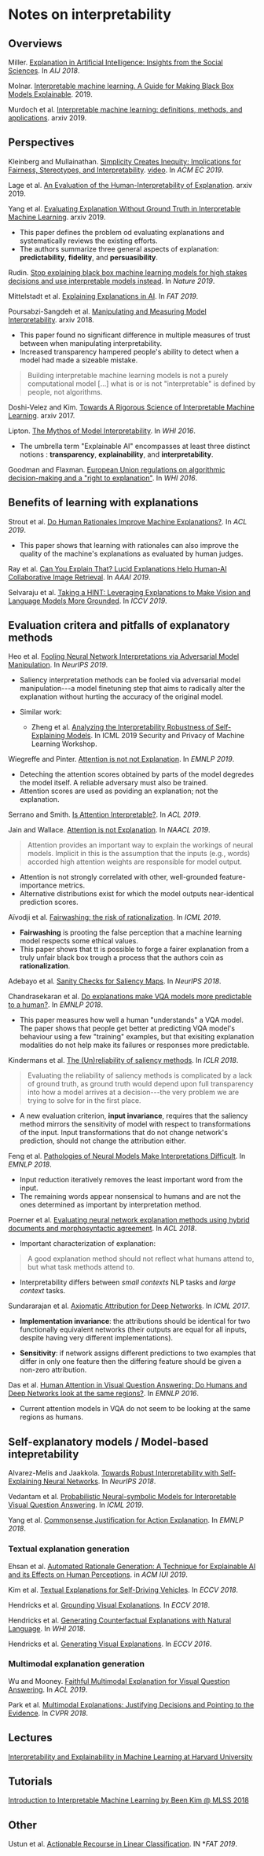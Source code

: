 # Notes on interpretability 

## Overviews 

Miller. [Explanation in Artificial Intelligence: Insights from the Social Sciences](https://arxiv.org/abs/1706.07269). In *AIJ 2018*.

Molnar. [Interpretable machine learning. A Guide for Making Black Box Models Explainable](https://christophm.github.io/interpretable-ml-book/). 2019.

Murdoch et al. [Interpretable machine learning: definitions, methods, and applications](https://arxiv.org/abs/1901.04592). arxiv 2019. 

## Perspectives 

Kleinberg and Mullainathan. [Simplicity Creates Inequity: Implications for Fairness, Stereotypes, and Interpretability](https://arxiv.org/abs/1809.04578). [video](https://www.youtube.com/watch?v=LsracoT6zvI). In *ACM EC 2019*. 

Lage et al. [An Evaluation of the Human-Interpretability of Explanation](https://arxiv.org/abs/1902.00006). arxiv 2019.

Yang et al. [Evaluating Explanation Without Ground Truth in Interpretable Machine Learning](https://arxiv.org/abs/1907.06831). arxiv 2019. 

* This paper defines the problem od evaluating explanations and systematically reviews the existing efforts.
* The authors summarize three general aspects of explanation: **predictability**, **fidelity**, and **persuasibility**.

Rudin. [Stop explaining black box machine learning models for high stakes decisions and use interpretable models instead](https://www.nature.com/articles/s42256-019-0048-x.epdf?author_access_token=SU_TpOb-H5d3uy5KF-dedtRgN0jAjWel9jnR3ZoTv0M3t8uDwhDckroSbUOOygdba5KNHQMo_Ji2D1_SdDjVr6hjgxJXc-7jt5FQZuPTQKIAkZsBoTI4uqjwnzbltD01Z8QwhwKsbvwh-z1xL8bAcg%3D%3D). In *Nature 2019*.

Mittelstadt et al. [Explaining Explanations in AI](https://arxiv.org/abs/1811.01439). In *FAT 2019*.

Poursabzi-Sangdeh et al. [Manipulating and Measuring Model Interpretability](https://arxiv.org/abs/1802.07810). arxiv 2018. 

* This paper found no significant difference in multiple measures of trust between when manipulating interpretability.
* Increased transparency hampered people's ability to detect when a model had made a sizeable mistake. 
> Building interpretable machine learning models is not a purely computational model [...] what is or is not "interpretable" is defined by people, not algorithms.

Doshi-Velez and Kim. [Towards A Rigorous Science of Interpretable Machine Learning](https://arxiv.org/abs/1702.08608). arxiv 2017. 

Lipton. [The Mythos of Model Interpretability](https://arxiv.org/abs/1606.03490). In *WHI 2016*.

* The umbrella term "Explainable AI" encompasses at least three distinct notions : **transparency**, **explainability**, and **interpretability**.

Goodman and Flaxman. [European Union regulations on algorithmic decision-making and a "right to explanation"](https://arxiv.org/abs/1606.08813). In *WHI 2016*.

## Benefits of learning with explanations 

Strout et al. [Do Human Rationales Improve Machine Explanations?](https://www.aclweb.org/anthology/W19-4807/). In *ACL 2019*. 

* This paper shows that learning with rationales can also improve the quality of the machine's explanations as evaluated by human judges.

Ray et al. [Can You Explain That? Lucid Explanations Help Human-AI Collaborative Image Retrieval](https://arxiv.org/abs/1904.03285). In *AAAI 2019*.

Selvaraju et al. [Taking a HINT: Leveraging Explanations to Make Vision and Language Models More Grounded](https://arxiv.org/pdf/1902.03751.pdf). In *ICCV 2019*.

## Evaluation critera and pitfalls of explanatory methods

Heo et al. [Fooling Neural Network Interpretations via Adversarial Model Manipulation](https://arxiv.org/abs/1902.02041). In *NeurIPS 2019*. 

* Saliency interpretation methods can be fooled via adversarial model manipulation---a model finetuning step that aims to radically alter the explanation without hurting the accuracy of the original model. 

* Similar work: 

    * Zheng et al. [Analyzing the Interpretability Robustness of Self-Explaining Models](https://arxiv.org/abs/1905.12429). In ICML 2019 Security and Privacy of Machine Learning Workshop. 

Wiegreffe and Pinter. [Attention is not not Explanation](https://arxiv.org/abs/1908.04626). In *EMNLP 2019*.

* Deteching the attention scores obtained by parts of the model degredes the model itself. A reliable adversary must also be trained. 
* Attention scores are used as poviding an explanation; not the explanation.

Serrano and Smith. [Is Attention Interpretable?](https://www.aclweb.org/anthology/P19-1282/). In *ACL 2019*.

Jain and Wallace. [Attention is not Explanation](https://www.aclweb.org/anthology/N19-1357/). In *NAACL 2019*.

> Attention provides an important way to explain the workings of neural models. 
> Implicit in this is the assumption that the inputs (e.g., words) accorded high attention weights are responsible for model output. 

* Attention is not strongly correlated with other, well-grounded feature-importance metrics.  
* Alternative distributions exist for which the model outputs near-identical prediction scores. 

Aïvodji et al. [Fairwashing: the risk of rationalization](https://arxiv.org/abs/1901.09749). In *ICML 2019*. 

* **Fairwashing** is prooting the false perception that a machine learning model respects some ethical values. 
* This paper shows that tt is possible to forge a fairer explanation from a truly unfair black box trough a process that the authors coin as **rationalization**.

Adebayo et al. [Sanity Checks for Saliency Maps](https://arxiv.org/abs/1810.03292). In *NeurIPS 2018*.

Chandrasekaran et al. [Do explanations make VQA models more predictable to a human?](https://www.aclweb.org/anthology/D18-1128/). In *EMNLP 2018*.

* This paper measures how well a human "understands" a VQA model. The paper shows that people get better at predicting VQA model's behaviour using a few "training" examples, but that exisiting explanation modalities do not help make its failures or responses more predictable. 

Kindermans et al. [The (Un)reliability of saliency methods](https://arxiv.org/abs/1711.00867). In *ICLR 2018*.
 
 > Evaluating the reliability of saliency methods is complicated by a lack of ground truth, as ground truth would depend upon full transparency into how a model arrives at a decision---the very problem we are trying to solve for in the first place.
 
 *  A new evaluation criterion, **input invariance**, requires that the saliency method mirrors the sensitivity of model with respect to transformations of the input. Input transformations that do not change network's prediction, should not change the attribution either. 

Feng et al. [Pathologies of Neural Models Make Interpretations Difficult](https://www.aclweb.org/anthology/D18-1407/). In *EMNLP 2018*.

 * Input reduction iteratively removes the least important word from the input.    
 * The remaining words appear nonsensical to humans and are not the ones determined as important by interpretation method.
 
 Poerner et al. [Evaluating neural network explanation methods using hybrid documents and morphosyntactic agreement](https://www.aclweb.org/anthology/P18-1032/). In *ACL 2018*.

  * Important characterization of explanation:   
  > A good explanation method should not reflect what humans attend to, but what task methods attend to.  
  * Interpretability differs between *small contexts* NLP tasks and *large context* tasks. 
  
 Sundararajan et al. [Axiomatic Attribution for Deep Networks](https://arxiv.org/abs/1703.01365). In *ICML 2017*.  
 
* **Implementation invariance**: the attributions should be identical for two functionally equivalent networks (their outputs are equal for all inputs, despite having very different implementations). 

* **Sensitivity**: if network assigns different predictions to two examples that differ in only one feature then the differing feature should be given a non-zero attribution.
 
 Das et al. [Human Attention in Visual Question Answering: Do Humans and Deep Networks look at the same regions?](https://www.aclweb.org/anthology/D16-1092/). In *EMNLP 2016*.
 
 * Current attention models in VQA do not seem to be looking at the same regions as humans.     

## Self-explanatory models / Model-based intepretability 

Alvarez-Melis and Jaakkola. [Towards Robust Interpretability with Self-Explaining Neural Networks](https://arxiv.org/abs/1806.07538). In *NeurIPS 2018*. 

Vedantam et al. [Probabilistic Neural-symbolic Models for Interpretable Visual Question Answering](https://arxiv.org/abs/1902.07864). In *ICML 2019*.

Yang et al. [Commonsense Justification for Action Explanation](https://www.aclweb.org/anthology/D18-1283/). In *EMNLP 2018*. 

### Textual explanation generation 

Ehsan et al. [Automated Rationale Generation: A Technique for Explainable AI and its Effects on Human Perceptions](https://arxiv.org/abs/1901.03729). in *ACM IUI 2019*.

Kim et al. [Textual Explanations for Self-Driving Vehicles](https://arxiv.org/abs/1807.11546). In *ECCV 2018*.

Hendricks et al. [Grounding Visual Explanations](https://arxiv.org/abs/1807.09685). In *ECCV 2018*.

Hendricks et al. [Generating Counterfactual Explanations with Natural Language](https://arxiv.org/abs/1806.09809). In *WHI 2018*. 

Hendricks et al. [Generating Visual Explanations](https://arxiv.org/abs/1603.08507). In *ECCV 2016*. 

### Multimodal explanation generation 

Wu and Mooney. [Faithful Multimodal Explanation for Visual Question Answering](https://www.aclweb.org/anthology/W19-4812/). In *ACL 2019*. 

Park et al. [Multimodal Explanations: Justifying Decisions and Pointing to the Evidence](https://arxiv.org/abs/1802.08129). In *CVPR 2018*.

## Lectures 

[Interpretability and Explainability in Machine Learning at Harvard University](https://interpretable-ml-class.github.io/)

## Tutorials 

[Introduction to Interpretable Machine Learning by Been Kim @ MLSS 2018](https://beenkim.github.io/slides/DLSS2018Vector_Been.pdf)

## Other 

Ustun et al. [Actionable Recourse in Linear Classification](https://arxiv.org/abs/1809.06514). IN **FAT 2019*.
